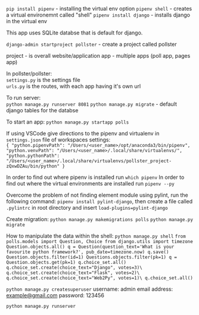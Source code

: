 `pip install pipenv` - installing the virtual env option
`pipenv shell` - creates a virtual environemnt called "shell"
`pipenv install django` - installs django in the virtual env

This app uses SQLite databse that is default for django.

`django-admin startproject pollster` - create a project called pollster

project - is overall website/application
app - multiple apps (poll app, pages app)

In pollster/pollster:\
`settings.py` is the settings file \
`urls.py` is the routes, with each app having it's own url

To run server: \
`python manage.py runserver 8081`
`python manage.py migrate` - default django tables for the databse

To start an app:
`python manage.py startapp polls`

If using VSCode give directions to the pipenv and virtualenv in `settings.json` file of workspaces settings:\
`{ "python.pipenvPath": "/Users/<user_name>/opt/anaconda3/bin/pipenv", "python.venvPath": "/Users/<user_name>/.local/share/virtualenvs/", "python.pythonPath": "/Users/<user_name>/.local/share/virtualenvs/pollster_project-zQxwDZAu/bin/python" }`

In order to find out where pipenv is installed run `which pipenv`
In order to find out where the virtual environments are installed run `pipenv --py`

Overcome the problem of not finding element module using pylint, run the following command:
`pipenv install pylint-django`, then create a file called `.pylintrc` in root directory and insert `load-plugins=pylint-django`

Create migration:
`python manage.py makemigrations polls`
`python manage.py migrate`

How to manipulate the data within the shell:
`python manage.py shell`
`from polls.models import Question, Choice from django.utils import timezone Question.objects.all() q = Question(question_text='What is your favourite python framework?', pub_date=timezone.now) q.save() Question.objects.filter(id=1) Questions.objects.filter(pk=1) q = Question.objects.get(pk=1) q.choice_set.all() q.choice_set.create(choice_text="Django", votes=3)\ q.choice_set.create(choice_text="Flask", votes=2)\ q.choice_set.create(choice_text="Web2Py", votes=1)\ q.choice_set.all()`

`python manage.py createsuperuser`
username: admin
email address: example@gmail.com
password: 123456

`python manage.py runserver`
